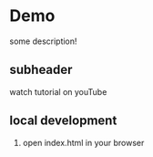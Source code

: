 # Demo

some description!

## subheader

watch tutorial on youTube



## local development

1. open index.html in your browser